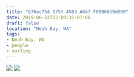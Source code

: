 ```yaml
---
title: "670ac754 175f 4583 A667 F0096059d600"
date: 2019-06-22T12:08:31-07:00
draft: false
location: "Neah Bay, WA"
tags:
- Neah Bay, WA
- people
- surfing
---
```


![](https://d17enza3bfujl8.cloudfront.net/L1010095.jpg)
![](https://d17enza3bfujl8.cloudfront.net/L1010098.jpg)
